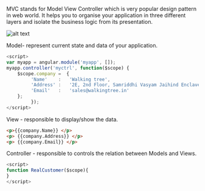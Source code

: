 MVC stands for Model View Controller which is very popular design pattern in web world. It helps you to organise your application in three different layers and isolate the business logic from its presentation.

![alt text](https://github.com/ajit-kumar-azad/training/raw/master/Enterprise-App-Development-with-AngularJS/images/mvc.png "Model-View-Controller")


Model- represent current state and data of your application.

```javascript
<script>  
var myapp = angular.module('myapp', []);
myapp.controller('myctrl', function($scope) {
    $scope.company =  {  
         'Name'    :   'Walking tree',  
         'Address' :   '2E, 2nd Floor, Samriddhi Vasyam Jaihind Enclave Road',  
         'Email'   :   'sales@walkingtree.in'  
    };
         });
</script>
```

View - responsible to display/show the data.

```html
<p>{{company.Name}} </p>  
<p> {{company.Address}} </p>  
<p> {{company.Email}} </p>  
```

Controller - responsible to controls the relation between Models and Views.

```javascript
<script>  
function RealCustomer($scope){  
}  
</script>
```

